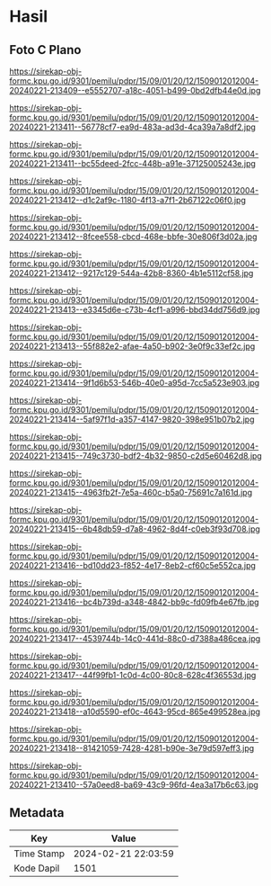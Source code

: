 # Hasil

## Foto C Plano

https://sirekap-obj-formc.kpu.go.id/9301/pemilu/pdpr/15/09/01/20/12/1509012012004-20240221-213409--e5552707-a18c-4051-b499-0bd2dfb44e0d.jpg

https://sirekap-obj-formc.kpu.go.id/9301/pemilu/pdpr/15/09/01/20/12/1509012012004-20240221-213411--56778cf7-ea9d-483a-ad3d-4ca39a7a8df2.jpg

https://sirekap-obj-formc.kpu.go.id/9301/pemilu/pdpr/15/09/01/20/12/1509012012004-20240221-213411--bc55deed-2fcc-448b-a91e-37125005243e.jpg

https://sirekap-obj-formc.kpu.go.id/9301/pemilu/pdpr/15/09/01/20/12/1509012012004-20240221-213412--d1c2af9c-1180-4f13-a7f1-2b67122c06f0.jpg

https://sirekap-obj-formc.kpu.go.id/9301/pemilu/pdpr/15/09/01/20/12/1509012012004-20240221-213412--8fcee558-cbcd-468e-bbfe-30e806f3d02a.jpg

https://sirekap-obj-formc.kpu.go.id/9301/pemilu/pdpr/15/09/01/20/12/1509012012004-20240221-213412--9217c129-544a-42b8-8360-4b1e5112cf58.jpg

https://sirekap-obj-formc.kpu.go.id/9301/pemilu/pdpr/15/09/01/20/12/1509012012004-20240221-213413--e3345d6e-c73b-4cf1-a996-bbd34dd756d9.jpg

https://sirekap-obj-formc.kpu.go.id/9301/pemilu/pdpr/15/09/01/20/12/1509012012004-20240221-213413--55f882e2-afae-4a50-b902-3e0f9c33ef2c.jpg

https://sirekap-obj-formc.kpu.go.id/9301/pemilu/pdpr/15/09/01/20/12/1509012012004-20240221-213414--9f1d6b53-546b-40e0-a95d-7cc5a523e903.jpg

https://sirekap-obj-formc.kpu.go.id/9301/pemilu/pdpr/15/09/01/20/12/1509012012004-20240221-213414--5af97f1d-a357-4147-9820-398e951b07b2.jpg

https://sirekap-obj-formc.kpu.go.id/9301/pemilu/pdpr/15/09/01/20/12/1509012012004-20240221-213415--749c3730-bdf2-4b32-9850-c2d5e60462d8.jpg

https://sirekap-obj-formc.kpu.go.id/9301/pemilu/pdpr/15/09/01/20/12/1509012012004-20240221-213415--4963fb2f-7e5a-460c-b5a0-75691c7a161d.jpg

https://sirekap-obj-formc.kpu.go.id/9301/pemilu/pdpr/15/09/01/20/12/1509012012004-20240221-213415--6b48db59-d7a8-4962-8d4f-c0eb3f93d708.jpg

https://sirekap-obj-formc.kpu.go.id/9301/pemilu/pdpr/15/09/01/20/12/1509012012004-20240221-213416--bd10dd23-f852-4e17-8eb2-cf60c5e552ca.jpg

https://sirekap-obj-formc.kpu.go.id/9301/pemilu/pdpr/15/09/01/20/12/1509012012004-20240221-213416--bc4b739d-a348-4842-bb9c-fd09fb4e67fb.jpg

https://sirekap-obj-formc.kpu.go.id/9301/pemilu/pdpr/15/09/01/20/12/1509012012004-20240221-213417--4539744b-14c0-441d-88c0-d7388a486cea.jpg

https://sirekap-obj-formc.kpu.go.id/9301/pemilu/pdpr/15/09/01/20/12/1509012012004-20240221-213417--44f99fb1-1c0d-4c00-80c8-628c4f36553d.jpg

https://sirekap-obj-formc.kpu.go.id/9301/pemilu/pdpr/15/09/01/20/12/1509012012004-20240221-213418--a10d5590-ef0c-4643-95cd-865e499528ea.jpg

https://sirekap-obj-formc.kpu.go.id/9301/pemilu/pdpr/15/09/01/20/12/1509012012004-20240221-213418--81421059-7428-4281-b90e-3e79d597eff3.jpg

https://sirekap-obj-formc.kpu.go.id/9301/pemilu/pdpr/15/09/01/20/12/1509012012004-20240221-213410--57a0eed8-ba69-43c9-96fd-4ea3a17b6c63.jpg


## Metadata

| Key        | Value               |
| ---------- | ------------------- |
| Time Stamp | 2024-02-21 22:03:59 |
| Kode Dapil | 1501                |



